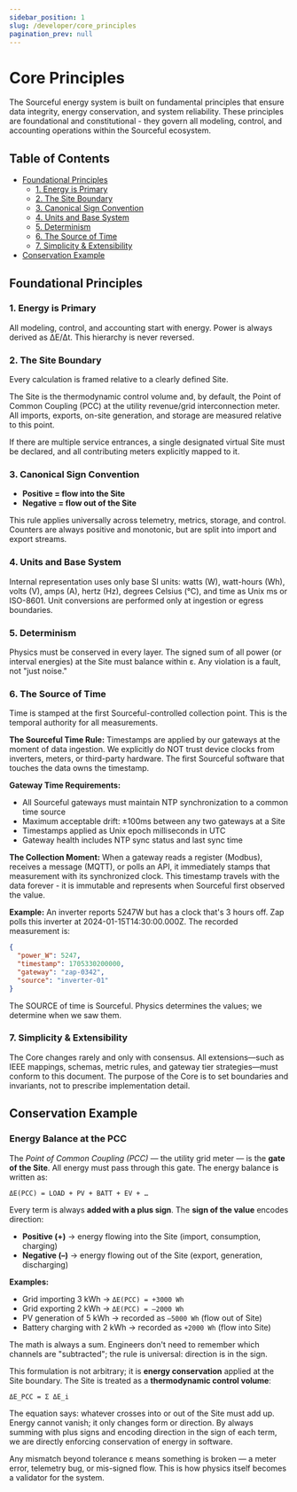 ```yaml
---
sidebar_position: 1
slug: /developer/core_principles
pagination_prev: null
---
```


# Core Principles

The Sourceful energy system is built on fundamental principles that ensure data integrity, energy conservation, and system reliability. These principles are foundational and constitutional - they govern all modeling, control, and accounting operations within the Sourceful ecosystem.

## Table of Contents

- [Foundational Principles](#foundational-principles)
  - [1. Energy is Primary](#1-energy-is-primary)
  - [2. The Site Boundary](#2-the-site-boundary)
  - [3. Canonical Sign Convention](#3-canonical-sign-convention)
  - [4. Units and Base System](#4-units-and-base-system)
  - [5. Determinism](#5-determinism)
  - [6. The Source of Time](#6-the-source-of-time)
  - [7. Simplicity & Extensibility](#7-simplicity--extensibility)
- [Conservation Example](#conservation-example)

## Foundational Principles

### 1. Energy is Primary

All modeling, control, and accounting start with energy. Power is always derived as ΔE/Δt. This hierarchy is never reversed.

### 2. The Site Boundary

Every calculation is framed relative to a clearly defined Site.

The Site is the thermodynamic control volume and, by default, the Point of Common Coupling (PCC) at the utility revenue/grid interconnection meter. All imports, exports, on-site generation, and storage are measured relative to this point.

If there are multiple service entrances, a single designated virtual Site must be declared, and all contributing meters explicitly mapped to it.

### 3. Canonical Sign Convention

- **Positive = flow into the Site**
- **Negative = flow out of the Site**

This rule applies universally across telemetry, metrics, storage, and control. Counters are always positive and monotonic, but are split into import and export streams.

### 4. Units and Base System

Internal representation uses only base SI units: watts (W), watt-hours (Wh), volts (V), amps (A), hertz (Hz), degrees Celsius (°C), and time as Unix ms or ISO-8601. Unit conversions are performed only at ingestion or egress boundaries.

### 5. Determinism

Physics must be conserved in every layer. The signed sum of all power (or interval energies) at the Site must balance within ε. Any violation is a fault, not "just noise."

### 6. The Source of Time

Time is stamped at the first Sourceful-controlled collection point. This is the temporal authority for all measurements.

**The Sourceful Time Rule:**
Timestamps are applied by our gateways at the moment of data ingestion. We explicitly do NOT trust device clocks from inverters, meters, or third-party hardware. The first Sourceful software that touches the data owns the timestamp.

**Gateway Time Requirements:**
- All Sourceful gateways must maintain NTP synchronization to a common time source
- Maximum acceptable drift: ±100ms between any two gateways at a Site
- Timestamps applied as Unix epoch milliseconds in UTC
- Gateway health includes NTP sync status and last sync time

**The Collection Moment:**
When a gateway reads a register (Modbus), receives a message (MQTT), or polls an API, it immediately stamps that measurement with its synchronized clock. This timestamp travels with the data forever - it is immutable and represents when Sourceful first observed the value.

**Example:**
An inverter reports 5247W but has a clock that's 3 hours off. Zap polls this inverter at 2024-01-15T14:30:00.000Z. The recorded measurement is:

```json
{
  "power_W": 5247,
  "timestamp": 1705330200000,
  "gateway": "zap-0342",
  "source": "inverter-01"
}
```

The SOURCE of time is Sourceful. Physics determines the values; we determine when we saw them.

### 7. Simplicity & Extensibility

The Core changes rarely and only with consensus. All extensions—such as IEEE mappings, schemas, metric rules, and gateway tier strategies—must conform to this document. The purpose of the Core is to set boundaries and invariants, not to prescribe implementation detail.

## Conservation Example

### Energy Balance at the PCC

The *Point of Common Coupling (PCC)* — the utility grid meter — is the **gate of the Site**. All energy must pass through this gate. The energy balance is written as:

```
ΔE(PCC) = LOAD + PV + BATT + EV + …
```

Every term is always **added with a plus sign**. The **sign of the value** encodes direction:

- **Positive (+)** → energy flowing into the Site (import, consumption, charging)
- **Negative (–)** → energy flowing out of the Site (export, generation, discharging)

**Examples:**

- Grid importing 3 kWh → `ΔE(PCC) = +3000 Wh`
- Grid exporting 2 kWh → `ΔE(PCC) = –2000 Wh`
- PV generation of 5 kWh → recorded as `–5000 Wh` (flow out of Site)
- Battery charging with 2 kWh → recorded as `+2000 Wh` (flow into Site)

The math is always a sum. Engineers don't need to remember which channels are "subtracted"; the rule is universal: direction is in the sign.

This formulation is not arbitrary; it is **energy conservation** applied at the Site boundary. The Site is treated as a **thermodynamic control volume**:

```
ΔE_PCC = Σ ΔE_i
```

The equation says: whatever crosses into or out of the Site must add up. Energy cannot vanish; it only changes form or direction. By always summing with plus signs and encoding direction in the sign of each term, we are directly enforcing conservation of energy in software.

Any mismatch beyond tolerance ε means something is broken — a meter error, telemetry bug, or mis-signed flow. This is how physics itself becomes a validator for the system.
